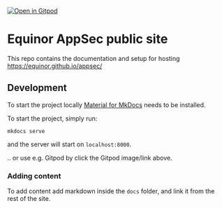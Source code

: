 [![Open in Gitpod](https://gitpod.io/button/open-in-gitpod.svg)](https://gitpod.io/#https://github.com/equinor/appsec)

# Equinor AppSec public site

This repo contains the documentation and setup for hosting https://equinor.github.io/appsec/

## Development
To start the project locally [Material for MkDocs](https://squidfunk.github.io/mkdocs-material/getting-started/)
needs to be installed.

To start the project, simply run:
```
mkdocs serve
```
and the server will start on `localhost:8000`.

.. or use e.g. Gitpod by click the Gitpod image/link above.

### Adding content
To add content add markdown inside the `docs` folder, and link
it from the rest of the site.


